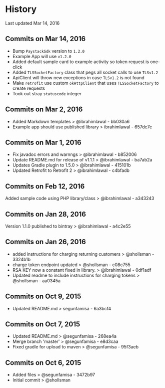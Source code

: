# History
Last updated Mar 14, 2016

## Commits on Mar 14, 2016
- Bump `PaystackSdk` version to `1.2.0`
- Example App will use `v1.2.0`
- Added default sample card to example activity so token request is one-click
- Added `TLSSocketFactory` class that pegs all socket calls to use `TLSv1.2`
- ApiClient will throw new exceptions in case `TLSv1.2` is not found
- Make `retrofit` use custom `okHttpClient` that uses `TLSSocketFactory` to create requests
- Took out stray `statuscode` integer

## Commits on Mar 2, 2016
- Added Markdown templates > @ibrahimlawal - bb030a6  
- Example app should use published library > ibrahimlawal - 657dc7c

## Commits on Mar 1, 2016
- Fix javadoc errors and warnngs > @ibrahimlawal - b852006  
- Update README.md for release of v1.1.1 > @ibrahimlawal - ba7ab2a  
- Updates Gradle plugin to 1.5.0 > @ibrahimlawal - 415101b
- Updated Retrofit to Retrofit 2 > @ibrahimlawal - c4bfadb  

## Commits on Feb 12, 2016
Added sample code using PHP library/class > @ibrahimlawal - a343243  

## Commits on Jan 28, 2016
Version 1.1.0 published to bintray > @ibrahimlawal - a4c2e55  

## Commits on Jan 26, 2016
- added instructions for charging returning customers > @shollsman - 3324b1b  
- charge token endpoint updated > @shollsman - c08c755  
- RSA KEY now a constant fixed in library. > @ibrahimlawal - 0df1adf  
- Updated readme to include instructions for charging tokens > @shollsman - aa0345a

## Commits on Oct 9, 2015
- Updated README.md > segunfamisa - 6a3bcf4

## Commits on Oct 7, 2015
- Updated README.md > @segunfamisa - 268ea4a  
- Merge branch 'master' > @segunfamisa - e8d3caa  
- Fixed gradle for upload to maven > @segunfamisa - 95f3aeb  

## Commits on Oct 6, 2015
- Added files > @segunfamisa - 3472b97
- Initial commit > @shollsman
